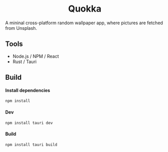<h1 align="center">Quokka</h1>

A mininal cross-platform random wallpaper app, where pictures are fetched from Unsplash.

## Tools

- Node.js / NPM / React
- Rust / Tauri

## Build

#### Install dependencies

```
npm install
```

#### Dev

```
npm install tauri dev
```

#### Build

```
npm install tauri build
```